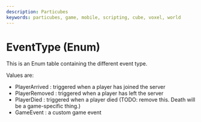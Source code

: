 ```yaml
---
description: Particubes
keywords: particubes, game, mobile, scripting, cube, voxel, world
---
```


# EventType (Enum)

This is an Enum table containing the different event type.

Values are:
- PlayerArrived : triggered when a player has joined the server
- PlayerRemoved : triggered when a player has left the server 
- PlayerDied : triggered when a player died (TODO: remove this. Death will be a game-specific thing.)
- GameEvent : a custom game event
